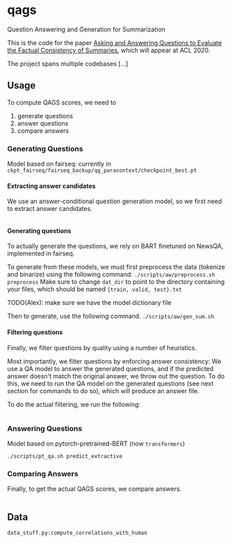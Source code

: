 # qags
Question Answering and Generation for Summarization

This is the code for the paper [Asking and Answering Questions to Evaluate the Factual Consistency of Summaries](https://arxiv.org/abs/2004.04228), which will appear at ACL 2020.

The project spans multiple codebases [...]



## Usage

To compute QAGS scores, we need to

1. generate questions
2. answer questions
3. compare answers


### Generating Questions

Model based on fairseq: currently in `ckpt_fairseq/fairseq_backup/qg_paracontext/checkpoint_best.pt`

#### Extracting answer candidates

We use an answer-conditional question generation model, so we first need to extract answer candidates.

```python qg_utils.py --command extract_ans --data_dir ${DATA_DIR}
```

#### Generating questions

To actually generate the questions, we rely on BART finetuned on NewsQA, implemented in fairseq.

To generate from these models, we must first preprocess the data (tokenize and binarize) using the following command:
```./scripts/aw/preprocess.sh preprocess```
Make sure to change `dat_dir` to point to the directory containing your files, which should be named `{train, valid, test}.txt`

TODO(Alex): make sure we have the model dictionary file

Then to generate, use the following command.
```./scripts/aw/gen_sum.sh```

#### Filtering questions

Finally, we filter questions by quality using a number of heuristics.

Most importantly, we filter questions by enforcing answer consistency: 
We use a QA model to answer the generated questions, and if the predicted answer doesn't match the original answer, we throw out the question.
To do this, we need to run the QA model on the generated questions (see next section for commands to do so), which will produce an answer file.

To do the actual filtering, we run the following:
```python qg_utils.py --command filter_qsts --data_dir ${DATA_DIR}
```


### Answering Questions

Model based on pytorch-pretrained-BERT (now `transformers`)

`./scripts/pt_qa.sh predict_extractive`


### Comparing Answers

Finally, to get the actual QAGS scores, we compare answers.

```python qa_utils.py --command compute_qags --src-ans-file ${src_ans_file} --trg-ans-file ${trg_ans_file}
```



## Data

`data_stuff.py:compute_correlations_with_human`
